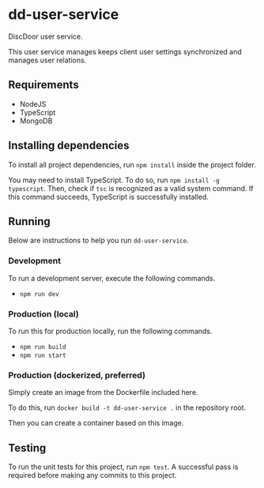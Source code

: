 # dd-user-service
DiscDoor user service.

This user service manages keeps client user settings synchronized and manages user relations.

## Requirements
- NodeJS
- TypeScript
- MongoDB

## Installing dependencies
To install all project dependencies, run `npm install` inside the project folder.

You may need to install TypeScript. To do so, run `npm install -g typescript`. Then, check if `tsc` is recognized as a valid system command. If this command succeeds, TypeScript is successfully installed.

## Running
Below are instructions to help you run `dd-user-service`.

### Development
To run a development server, execute the following commands.
- `npm run dev`

### Production (local)
To run this for production locally, run the following commands.
- `npm run build`
- `npm run start`

### Production (dockerized, preferred)
Simply create an image from the Dockerfile included here.

To do this, run `docker build -t dd-user-service .` in the repository root.

Then you can create a container based on this image.

## Testing
To run the unit tests for this project, run `npm test`. A successful pass is required before making any commits to this project.